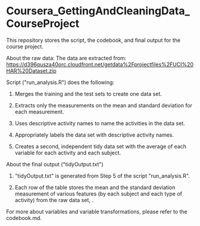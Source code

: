Coursera_GettingAndCleaningData_CourseProject
=============================================
This repository stores the script, the codebook, and final output for the course project.


About the raw data:
The data are extracted from: https://d396qusza40orc.cloudfront.net/getdata%2Fprojectfiles%2FUCI%20HAR%20Dataset.zip


Script ("run_analysis.R") does the following:

1. Merges the training and the test sets to create one data set.

2. Extracts only the measurements on the mean and standard deviation for each measurement.

3. Uses descriptive activity names to name the activities in the data set.

4. Appropriately labels the data set with descriptive activity names.

5. Creates a second, independent tidy data set with the average of each variable for each activity and each subject.



About the final output ("tidyOutput.txt")

1. "tidyOutput.txt" is generated from Step 5 of the script "run_analysis.R".

2. Each row of the table stores the mean and the standard deviation measurement of various features (by each subject and each type of activity) from the raw data set, . 



For more about variables and variable transformations, please refer to the codebook.md.
